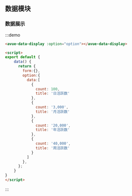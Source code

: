 <script>
export default {
    data() {
      return {
        form:{},
        option:{
          data:[
            {
              count: 100,
              title: '日活跃数'
            },
            {
              count: '3,000',
              title: '月活跃数'
            },
            {
              count: '20,000',
              title: '年活跃数'
            },
            {
              count: '40,000',
              title: '周活跃数'
            }
          ]
        },
      };
    }
}
</script>
<style>

</style>

## 数据模块



### 数据展示


:::demo  
```html
<avue-data-display :option="option"></avue-data-display>

<script>
export default {
    data() {
      return {
        form:{},
        option:{
          data:[
            {
              count: 100,
              title: '日活跃数'
            },
            {
              count: '3,000',
              title: '月活跃数'
            },
            {
              count: '20,000',
              title: '年活跃数'
            },
            {
              count: '40,000',
              title: '周活跃数'
            }
          ]
        },
      };
    }
}
</script>
```
:::